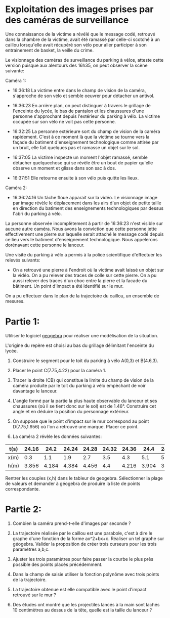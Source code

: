 Exploitation des images prises par des caméras de surveillance
=============================================================

Une connaissance de la victime a révélé que le message codé, retrouvé dans la chambre de la victime, avait été ramassé par celle-ci scotché à un caillou lorsqu'elle avait récupéré son vélo pour aller participer à son entrainement de basket, la veille du crime.

Le visionnage des caméras de surveillance du parking à vélos, atteste cette version puisque aux alentours des 16h35, on peut observer la scène suivante:

Caméra 1:

- 16:36:18 La victime entre dans le champ de vision de la caméra, s'approche de son vélo et semble oeuvrer pour détacher un antivol.

- 16:36:23 En arrière plan, on peut distinguer à travers le grillage de l'enceinte du lycée, le bas de pantalon et les chaussures d'une personne s'approchant depuis l'extérieur du parking à vélo. La victime occupée sur son vélo ne voit pas cette personne.

- 16:32:25 La personne extérieure sort du champ de vision de la caméra rapidement. C'est à ce moment là que la victime se tourne vers la façade du batiment d'enseignement technologique comme attirée par un bruit, elle fait quelques pas et ramasse un objet sur le sol.

- 16:37:05 La victime inspecte un moment l'objet ramassé, semble détacher quelquechose qui se révèle être un bout de papier qu'elle observe un moment et glisse dans son sac à dos.

- 16:37:51 Elle retourne ensuite à son vélo puis quitte les lieux.

Caméra 2:

- 16:36:24.16 Un tâche floue apparait sur la vidéo. Le visionnage image par image révèle le déplacement dans les airs d'un objet de petite taille en direction du batiment des enseignements technologiques par dessus l'abri du parking à vélo.

La personne observée incomplètement à partir de 16:36:23 n'est visible sur aucune autre caméra. Nous avons la conviction que cette personne jette effectivement une pierre sur laquelle serait attaché le message codé depuis ce lieu vers le batiment
d'enseignement technologique. Nous appelerons dorénavant cette personne le lanceur.

Une visite du parking à vélo a permis à la police scientifique d'effectuer les relevés suivants:

- On a retrouvé une pierre à l'endroit où la victime avait laissé un objet sur la vidéo. On a pu relever des traces de colle sur cette pierre. On a pu aussi relever des traces d'un choc entre la pierre et la facade du bâtiment. Un point d'impact a été identifié sur le mur.

On a pu effectuer dans le plan de la trajectoire du caillou, un ensemble de mesures.

Partie 1:
========

Utiliser le logiciel [geogebra](https://www.geogebra.org/) pour réaliser une modélisation de la situation.

L'origine du repère est choisi au bas du grillage délimitant l'enceinte du lycée.

1. Construire le segment pour le toit du parking à vélo A(0,3) et B(4.6,3).

1. Placer le point C(7.75,4.22) pour la caméra 1.

1. Tracer la droite (CB) qui constitue la limite du champ de vision de la caméra produite par le toit du parking à vélo empèchant de voir davantage le lanceur.

1. L'angle formé par la partie la plus haute observable du lanceur et ses chaussures (où il se tient donc sur le sol) est de 1.46°. Construire cet angle et en déduire la position du personnage extérieur.

1. On suppose que le point d'impact sur le mur correspond au point D(7.75,1.956) où l'on a retrouvé une marque. Placer ce point.

1. La caméra 2 révèle les données suivantes:

|t(s)|24.16|24.2|24.24|24.28|24.32|24.36|24.4|24.44|24.48|
|---|---|---|---|---|---|---|---|---|---|
|x(m)|0.3|1.1|1.9|2.7|3.5|4.3|5.1|5.9|6.7|
|h(m)|3.856|4.184|4.384|4.456|4.4|4.216|3.904|3.464|2.896|

Rentrer les couples (x,h) dans le tableur de geogebra. Sélectionner la plage de valeurs et demander à géogebra de produire la liste de points correspondante.

Partie 2:
========

1. Combien la caméra prend-t-elle d'images par seconde ?

1. La trajectoire réalisée par le caillou est une parabole, c'est à dire le graphe d'une fonction de la forme ax^2+bx+c. Réaliser un tel graphe sur géogebra. Valider la proposition de créer trois curseurs pour les trois paramètres a,b,c.

1. Ajuster les trois paramètres pour faire passer la courbe le plus près possible des points placés précédemment.

1. Dans la champ de saisie utiliser la fonction polynôme avec trois points de la trajectoire.

1. La trajectoire obtenue est elle compatible avec le point d'impact retrouvé sur le mur ?

1. Des études ont montré que les projectiles lancés à la main sont lachés 10 centimètres au dessus de la tête, quelle est la taille du lanceur ?
